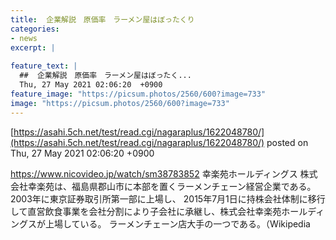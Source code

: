 ```yaml
---
title:  企業解説　原価率　ラーメン屋はぼったくり  
categories:
- news
excerpt: |
  
feature_text: |
  ##  企業解説　原価率　ラーメン屋はぼったく...
  Thu, 27 May 2021 02:06:20  +0900
feature_image: "https://picsum.photos/2560/600?image=733"
image: "https://picsum.photos/2560/600?image=733"
---
```


[https://asahi.5ch.net/test/read.cgi/nagaraplus/1622048780/](https://asahi.5ch.net/test/read.cgi/nagaraplus/1622048780/)
posted on Thu, 27 May 2021 02:06:20  +0900

<!--more-->

https://www.nicovideo.jp/watch/sm38783852 幸楽苑ホールディングス 株式会社幸楽苑は、福島県郡山市に本部を置くラーメンチェーン経営企業である。 2003年に東京証券取引所第一部に上場し、 2015年7月1日に持株会社体制に移行して直営飲食事業を会社分割により子会社に承継し、株式会社幸楽苑ホールディングスが上場している。 ラーメンチェーン店大手の一つである。（Wikipedia
